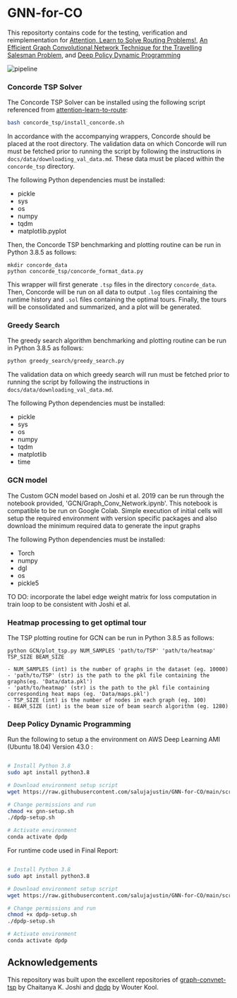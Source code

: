 # GNN-for-CO

This repositorty contains code for the testing, verification and reimplementation for [Attention, Learn to Solve Routing Problems!](https://arxiv.org/abs/1803.08475), [An Efficient Graph Convolutional Network Technique for the Travelling Salesman Problem](https://arxiv.org/abs/1906.01227), and [Deep Policy Dynamic Programming](https://arxiv.org/abs/2102.11756)

![pipeline](res/tsp.png)

### Concorde TSP Solver

The Concorde TSP Solver can be installed using the following script referenced from [attention-learn-to-route](https://github.com/wouterkool/attention-learn-to-route/blob/master/problems/tsp/install_concorde.sh):

```bash
bash concorde_tsp/install_concorde.sh
```
In accordance with the accompanying wrappers, Concorde should be placed at the root directory. The validation data on which Concorde will run must be fetched prior to running the script by following the instructions in ```docs/data/downloading_val_data.md```. These data must be placed within the ```concorde_tsp``` directory.

The following Python dependencies must be installed:
- pickle
- sys
- os
- numpy
- tqdm 
- matplotlib.pyplot

Then, the Concorde TSP benchmarking and plotting routine can be run in Python 3.8.5 as follows:
```
mkdir concorde_data
python concorde_tsp/concorde_format_data.py
```
This wrapper will first generate ```.tsp``` files in the directory ```concorde_data```. Then, Concorde will be run on all data to output ```.log``` files containing the runtime history and ```.sol``` files containing the optimal tours. Finally, the tours will be consolidated and summarized, and a plot will be generated.

### Greedy Search

The greedy search algorithm benchmarking and plotting routine can be run in Python 3.8.5 as follows:
```bash
python greedy_search/greedy_search.py
```

The validation data on which greedy search will run must be fetched prior to running the script by following the instructions in ```docs/data/downloading_val_data.md```.

The following Python dependencies must be installed:
- pickle
- sys
- os
- numpy
- tqdm
- matplotlib
- time

### GCN model
The Custom GCN model based on Joshi et al. 2019 can be run through the notebook provided, 'GCN/Graph_Conv_Network.ipynb'. This notebook is compatible to be run on Google Colab. Simple execution of initial cells will setup the required environment with version specific packages and also download the minimum required data to generate the input graphs

The following Python dependencies must be installed:
- Torch
- numpy 
- dgl
- os
- pickle5

TO DO: incorporate the label edge weight matrix for loss computation in train loop to be consistent with Joshi et al.



### Heatmap processing to get optimal tour
The TSP plotting routine for GCN can be run in Python 3.8.5 as follows:
```
python GCN/plot_tsp.py NUM_SAMPLES 'path/to/TSP' 'path/to/heatmap' TSP_SIZE BEAM_SIZE 

- NUM_SAMPLES (int) is the number of graphs in the dataset (eg. 10000)
- 'path/to/TSP' (str) is the path to the pkl file containing the graphs(eg. 'Data/data.pkl')
- 'path/to/heatmap' (str) is the path to the pkl file containing corresponding heat maps (eg. 'Data/maps.pkl')
- TSP_SIZE (int) is the number of nodes in each graph (eg. 100)
- BEAM_SIZE (int) is the beam size of beam search algorithm (eg. 1280)
```

### Deep Policy Dynamic Programming

Run the following to setup a the environment on AWS Deep Learning AMI (Ubuntu 18.04) Version 43.0 : 

```bash

# Install Python 3.8
sudo apt install python3.8

# Download environment setup script
wget https://raw.githubusercontent.com/salujajustin/GNN-for-CO/main/scripts/gnn-setup.sh

# Change permissions and run
chmod +x gnn-setup.sh
./dpdp-setup.sh

# Activate environment
conda activate dpdp
```
For runtime code used in Final Report:
```bash

# Install Python 3.8
sudo apt install python3.8

# Download environment setup script
wget https://raw.githubusercontent.com/salujajustin/GNN-for-CO/main/scripts/dpdp-setup.sh

# Change permissions and run
chmod +x dpdp-setup.sh
./dpdp-setup.sh

# Activate environment
conda activate dpdp
```

## Acknowledgements
This repository was built upon the excellent repositories of [graph-convnet-tsp](https://github.com/chaitjo/graph-convnet-tsp) by Chaitanya K. Joshi and [dpdp](https://github.com/wouterkool/dpdp) by Wouter Kool.

